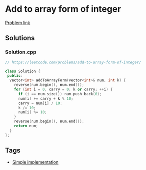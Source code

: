 # Add to array form of integer

[Problem link](https://leetcode.com/problems/add-to-array-form-of-integer/)

## Solutions


### Solution.cpp
```cpp
// https://leetcode.com/problems/add-to-array-form-of-integer/

class Solution {
 public:
  vector<int> addToArrayForm(vector<int>& num, int k) {
    reverse(num.begin(), num.end());
    for (int i = 0, carry = 0; k or carry; ++i) {
      if (i == num.size()) num.push_back(0);
      num[i] += carry + k % 10;
      carry = num[i] / 10;
      k /= 10;
      num[i] %= 10;
    }
    reverse(num.begin(), num.end());
    return num;
  }
};
```
## Tags

* [Simple implementation](/README.md#Simple_implementation)
